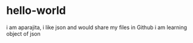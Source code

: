 # hello-world
i am aparajita, i like json and would share my files in Github
i am learning object of json
